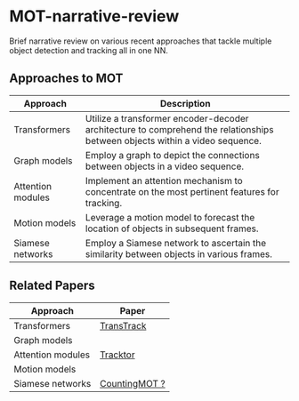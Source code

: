 # MOT-narrative-review
Brief narrative review on various recent approaches that tackle multiple object detection and tracking all in one NN.

## Approaches to MOT

| Approach | Description |
|---|---|
| Transformers | Utilize a transformer encoder-decoder architecture to comprehend the relationships between objects within a video sequence. |
| Graph models | Employ a graph to depict the connections between objects in a video sequence. |
| Attention modules | Implement an attention mechanism to concentrate on the most pertinent features for tracking. |
| Motion models | Leverage a motion model to forecast the location of objects in subsequent frames. |
| Siamese networks | Employ a Siamese network to ascertain the similarity between objects in various frames. |

## Related Papers

| Approach | Paper |
|---|---|
| Transformers | [TransTrack](https://arxiv.org/abs/2012.15460) |
| Graph models | |
| Attention modules | [Tracktor](https://arxiv.org/abs/1903.05625) |
| Motion models | |
| Siamese networks | [CountingMOT ?](https://arxiv.org/abs/2212.05861)|
